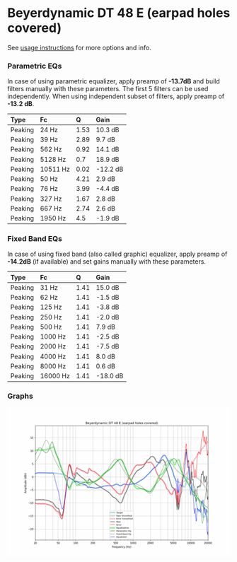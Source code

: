 # Beyerdynamic DT 48 E (earpad holes covered)
See [usage instructions](https://github.com/jaakkopasanen/AutoEq#usage) for more options and info.

### Parametric EQs
In case of using parametric equalizer, apply preamp of **-13.7dB** and build filters manually
with these parameters. The first 5 filters can be used independently.
When using independent subset of filters, apply preamp of **-13.2 dB**.

| Type    | Fc       |    Q | Gain     |
|:--------|:---------|:-----|:---------|
| Peaking | 24 Hz    | 1.53 | 10.3 dB  |
| Peaking | 39 Hz    | 2.89 | 9.7 dB   |
| Peaking | 562 Hz   | 0.92 | 14.1 dB  |
| Peaking | 5128 Hz  | 0.7  | 18.9 dB  |
| Peaking | 10511 Hz | 0.02 | -12.2 dB |
| Peaking | 50 Hz    | 4.21 | 2.9 dB   |
| Peaking | 76 Hz    | 3.99 | -4.4 dB  |
| Peaking | 327 Hz   | 1.67 | 2.8 dB   |
| Peaking | 667 Hz   | 2.74 | 2.6 dB   |
| Peaking | 1950 Hz  | 4.5  | -1.9 dB  |

### Fixed Band EQs
In case of using fixed band (also called graphic) equalizer, apply preamp of **-14.2dB**
(if available) and set gains manually with these parameters.

| Type    | Fc       |    Q | Gain     |
|:--------|:---------|:-----|:---------|
| Peaking | 31 Hz    | 1.41 | 15.0 dB  |
| Peaking | 62 Hz    | 1.41 | -1.5 dB  |
| Peaking | 125 Hz   | 1.41 | -3.8 dB  |
| Peaking | 250 Hz   | 1.41 | -2.0 dB  |
| Peaking | 500 Hz   | 1.41 | 7.9 dB   |
| Peaking | 1000 Hz  | 1.41 | -2.5 dB  |
| Peaking | 2000 Hz  | 1.41 | -7.5 dB  |
| Peaking | 4000 Hz  | 1.41 | 8.0 dB   |
| Peaking | 8000 Hz  | 1.41 | 0.6 dB   |
| Peaking | 16000 Hz | 1.41 | -18.0 dB |

### Graphs
![](./Beyerdynamic%20DT%2048%20E%20(earpad%20holes%20covered).png)